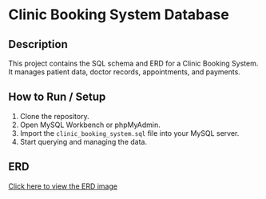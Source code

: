 # Clinic Booking System Database

## Description
This project contains the SQL schema and ERD for a Clinic Booking System. It manages patient data, doctor records, appointments, and payments.

## How to Run / Setup
1. Clone the repository.
2. Open MySQL Workbench or phpMyAdmin.
3. Import the `clinic_booking_system.sql` file into your MySQL server.
4. Start querying and managing the data.

## ERD
[Click here to view the ERD image](https://drive.google.com/file/d/1mfb76vv1lwJy1BwgafnGTXhqm-iQahxe/view?usp=sharing)
